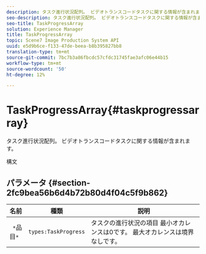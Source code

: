 ```yaml
---
description: タスク進行状況配列。 ビデオトランスコードタスクに関する情報が含まれます。
seo-description: タスク進行状況配列。 ビデオトランスコードタスクに関する情報が含まれます。
seo-title: TaskProgressArray
solution: Experience Manager
title: TaskProgressArray
topic: Scene7 Image Production System API
uuid: e5d9b6ce-f133-47de-beea-b8b395827bb8
translation-type: tm+mt
source-git-commit: 7bc7b3a86fbcdc57cfdc31745fae3afc06e44b15
workflow-type: tm+mt
source-wordcount: '50'
ht-degree: 12%

---
```



# TaskProgressArray{#taskprogressarray}

タスク進行状況配列。 ビデオトランスコードタスクに関する情報が含まれます。

構文

## パラメータ {#section-2fc9bea56b6d4b72b80d4f04c5f9b862}

| 名前 | 種類 | 説明 |
|---|---|---|
| ` *`品目`*` | `types:TaskProgress` | タスクの進行状況の項目 最小オカレンスは0です。 最大オカレンスは境界なしです。 |

